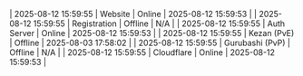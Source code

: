 | 2025-08-12 15:59:55 | Website | Online | 2025-08-12 15:59:53 |
| 2025-08-12 15:59:55 | Registration | Offline | N/A |
| 2025-08-12 15:59:55 | Auth Server | Online | 2025-08-12 15:59:53 |
| 2025-08-12 15:59:55 | Kezan (PvE) | Offline | 2025-08-03 17:58:02 |
| 2025-08-12 15:59:55 | Gurubashi (PvP) | Offline | N/A |
| 2025-08-12 15:59:55 | Cloudflare | Online | 2025-08-12 15:59:53 |
